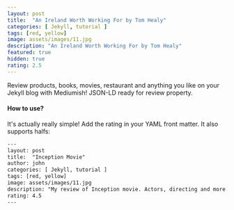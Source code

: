```yaml
---
layout: post
title:  "An Ireland Worth Working For by Tom Healy"
categories: [ Jekyll, tutorial ]
tags: [red, yellow]
image: assets/images/11.jpg
description: "An Ireland Worth Working For by Tom Healy"
featured: true
hidden: true
rating: 2.5
---
```


Review products, books, movies, restaurant and anything you like on your Jekyll blog with Mediumish! JSON-LD ready for review property.

#### How to use?

It's actually really simple! Add the rating in your YAML front matter. It also supports halfs:

```html
---
layout: post
title:  "Inception Movie"
author: john
categories: [ Jekyll, tutorial ]
tags: [red, yellow]
image: assets/images/11.jpg
description: "My review of Inception movie. Actors, directing and more."
rating: 4.5
---
```
